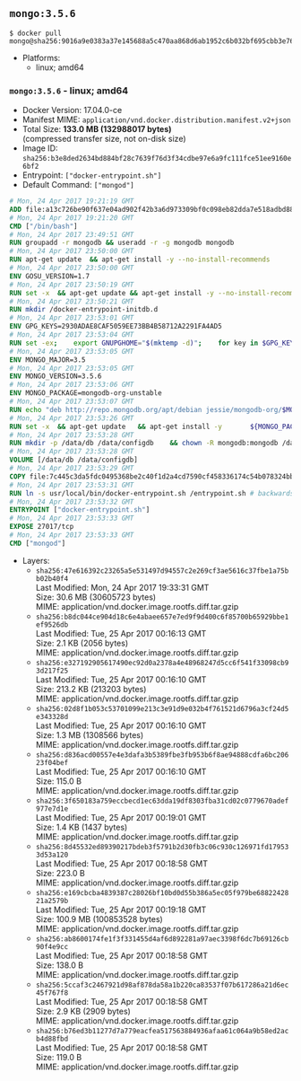 ## `mongo:3.5.6`

```console
$ docker pull mongo@sha256:9016a9e0383a37e145688a5c470aa868d6ab1952c6b032bf695cbb3e76f43e90
```

-	Platforms:
	-	linux; amd64

### `mongo:3.5.6` - linux; amd64

-	Docker Version: 17.04.0-ce
-	Manifest MIME: `application/vnd.docker.distribution.manifest.v2+json`
-	Total Size: **133.0 MB (132988017 bytes)**  
	(compressed transfer size, not on-disk size)
-	Image ID: `sha256:b3e8ded2634bd884bf28c7639f76d3f34cdbe97e6a9fc111fce51ee9160e6bf2`
-	Entrypoint: `["docker-entrypoint.sh"]`
-	Default Command: `["mongod"]`

```dockerfile
# Mon, 24 Apr 2017 19:21:19 GMT
ADD file:a13c726be90f637e04ad902f42b3a6d973309bf0c098eb82dda7e518adbd8833 in / 
# Mon, 24 Apr 2017 19:21:20 GMT
CMD ["/bin/bash"]
# Mon, 24 Apr 2017 23:49:51 GMT
RUN groupadd -r mongodb && useradd -r -g mongodb mongodb
# Mon, 24 Apr 2017 23:50:00 GMT
RUN apt-get update 	&& apt-get install -y --no-install-recommends 		jq 		numactl 	&& rm -rf /var/lib/apt/lists/*
# Mon, 24 Apr 2017 23:50:00 GMT
ENV GOSU_VERSION=1.7
# Mon, 24 Apr 2017 23:50:19 GMT
RUN set -x 	&& apt-get update && apt-get install -y --no-install-recommends ca-certificates wget && rm -rf /var/lib/apt/lists/* 	&& wget -O /usr/local/bin/gosu "https://github.com/tianon/gosu/releases/download/$GOSU_VERSION/gosu-$(dpkg --print-architecture)" 	&& wget -O /usr/local/bin/gosu.asc "https://github.com/tianon/gosu/releases/download/$GOSU_VERSION/gosu-$(dpkg --print-architecture).asc" 	&& export GNUPGHOME="$(mktemp -d)" 	&& gpg --keyserver ha.pool.sks-keyservers.net --recv-keys B42F6819007F00F88E364FD4036A9C25BF357DD4 	&& gpg --batch --verify /usr/local/bin/gosu.asc /usr/local/bin/gosu 	&& rm -r "$GNUPGHOME" /usr/local/bin/gosu.asc 	&& chmod +x /usr/local/bin/gosu 	&& gosu nobody true 	&& apt-get purge -y --auto-remove ca-certificates wget
# Mon, 24 Apr 2017 23:50:21 GMT
RUN mkdir /docker-entrypoint-initdb.d
# Mon, 24 Apr 2017 23:53:01 GMT
ENV GPG_KEYS=2930ADAE8CAF5059EE73BB4B58712A2291FA4AD5
# Mon, 24 Apr 2017 23:53:04 GMT
RUN set -ex; 	export GNUPGHOME="$(mktemp -d)"; 	for key in $GPG_KEYS; do 		gpg --keyserver ha.pool.sks-keyservers.net --recv-keys "$key"; 	done; 	gpg --export $GPG_KEYS > /etc/apt/trusted.gpg.d/mongodb.gpg; 	rm -r "$GNUPGHOME"; 	apt-key list
# Mon, 24 Apr 2017 23:53:05 GMT
ENV MONGO_MAJOR=3.5
# Mon, 24 Apr 2017 23:53:05 GMT
ENV MONGO_VERSION=3.5.6
# Mon, 24 Apr 2017 23:53:06 GMT
ENV MONGO_PACKAGE=mongodb-org-unstable
# Mon, 24 Apr 2017 23:53:07 GMT
RUN echo "deb http://repo.mongodb.org/apt/debian jessie/mongodb-org/$MONGO_MAJOR main" > /etc/apt/sources.list.d/mongodb-org.list
# Mon, 24 Apr 2017 23:53:26 GMT
RUN set -x 	&& apt-get update 	&& apt-get install -y 		${MONGO_PACKAGE}=$MONGO_VERSION 		${MONGO_PACKAGE}-server=$MONGO_VERSION 		${MONGO_PACKAGE}-shell=$MONGO_VERSION 		${MONGO_PACKAGE}-mongos=$MONGO_VERSION 		${MONGO_PACKAGE}-tools=$MONGO_VERSION 	&& rm -rf /var/lib/apt/lists/* 	&& rm -rf /var/lib/mongodb 	&& mv /etc/mongod.conf /etc/mongod.conf.orig
# Mon, 24 Apr 2017 23:53:28 GMT
RUN mkdir -p /data/db /data/configdb 	&& chown -R mongodb:mongodb /data/db /data/configdb
# Mon, 24 Apr 2017 23:53:28 GMT
VOLUME [/data/db /data/configdb]
# Mon, 24 Apr 2017 23:53:29 GMT
COPY file:7c445c3da5fdc0495368be2c40f1d2a4cd7590cf458336174c54b078324bb71f in /usr/local/bin/ 
# Mon, 24 Apr 2017 23:53:31 GMT
RUN ln -s usr/local/bin/docker-entrypoint.sh /entrypoint.sh # backwards compat
# Mon, 24 Apr 2017 23:53:32 GMT
ENTRYPOINT ["docker-entrypoint.sh"]
# Mon, 24 Apr 2017 23:53:33 GMT
EXPOSE 27017/tcp
# Mon, 24 Apr 2017 23:53:33 GMT
CMD ["mongod"]
```

-	Layers:
	-	`sha256:47e616392c23265a5e531497d94557c2e269cf3ae5616c37fbe1a75bb02b40f4`  
		Last Modified: Mon, 24 Apr 2017 19:33:31 GMT  
		Size: 30.6 MB (30605723 bytes)  
		MIME: application/vnd.docker.image.rootfs.diff.tar.gzip
	-	`sha256:b8dc044ce904d18c6e4abaee657e7ed9f9d400c6f85700b65929bbe1ef9526db`  
		Last Modified: Tue, 25 Apr 2017 00:16:13 GMT  
		Size: 2.1 KB (2056 bytes)  
		MIME: application/vnd.docker.image.rootfs.diff.tar.gzip
	-	`sha256:e327192905617490ec92d0a2378a4e48968247d5cc6f541f33098cb93d217f25`  
		Last Modified: Tue, 25 Apr 2017 00:16:10 GMT  
		Size: 213.2 KB (213203 bytes)  
		MIME: application/vnd.docker.image.rootfs.diff.tar.gzip
	-	`sha256:02d8f1b053c53701099e213c3e91d9e032b4f761521d6796a3cf24d5e343328d`  
		Last Modified: Tue, 25 Apr 2017 00:16:10 GMT  
		Size: 1.3 MB (1308566 bytes)  
		MIME: application/vnd.docker.image.rootfs.diff.tar.gzip
	-	`sha256:d836acd00557e4e3dafa3b5389fbe3fb953b6f8ae94888cdfa6bc20623f04bef`  
		Last Modified: Tue, 25 Apr 2017 00:16:10 GMT  
		Size: 115.0 B  
		MIME: application/vnd.docker.image.rootfs.diff.tar.gzip
	-	`sha256:3f650183a759eccbecd1ec63dda19df8303fba31cd02c0779670adef977e7d1e`  
		Last Modified: Tue, 25 Apr 2017 00:19:01 GMT  
		Size: 1.4 KB (1437 bytes)  
		MIME: application/vnd.docker.image.rootfs.diff.tar.gzip
	-	`sha256:8d45532ed89390217bdeb3f5791b2d30fb3c06c930c126971fd179533d53a120`  
		Last Modified: Tue, 25 Apr 2017 00:18:58 GMT  
		Size: 223.0 B  
		MIME: application/vnd.docker.image.rootfs.diff.tar.gzip
	-	`sha256:e169cbcba4839387c28026bf10bd0d55b386a5ec05f979be6882242821a2579b`  
		Last Modified: Tue, 25 Apr 2017 00:19:18 GMT  
		Size: 100.9 MB (100853528 bytes)  
		MIME: application/vnd.docker.image.rootfs.diff.tar.gzip
	-	`sha256:ab8600174fe1f3f331455d4af6d892281a97aec3398f6dc7b69126cb90f4e9cc`  
		Last Modified: Tue, 25 Apr 2017 00:18:58 GMT  
		Size: 138.0 B  
		MIME: application/vnd.docker.image.rootfs.diff.tar.gzip
	-	`sha256:5ccaf3c2467921d98af878da58a1b220ca83537f07b617286a21d6ec45f767f8`  
		Last Modified: Tue, 25 Apr 2017 00:18:58 GMT  
		Size: 2.9 KB (2909 bytes)  
		MIME: application/vnd.docker.image.rootfs.diff.tar.gzip
	-	`sha256:b76ed3b11277d7a779eacfea517563884936afaa61c064a9b58ed2acb4d88fbd`  
		Last Modified: Tue, 25 Apr 2017 00:18:58 GMT  
		Size: 119.0 B  
		MIME: application/vnd.docker.image.rootfs.diff.tar.gzip
